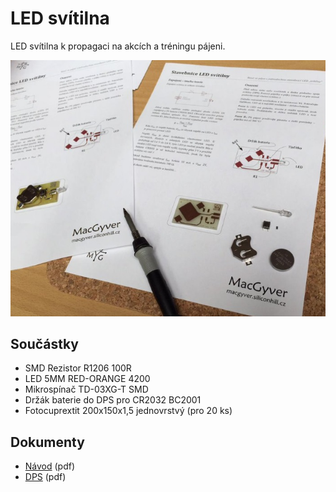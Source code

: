 # LED svítilna

LED svítilna k propagaci na akcích a tréningu pájeni.

<p align="center">
<a href="https://raw.githubusercontent.com/bastlirna/led-svitilna/master/photo/intro.jpg"><img src="https://raw.githubusercontent.com/bastlirna/led-svitilna/master/photo/intro_small.jpg" alt="LED Svítilna"></a>
</p>

## Součástky

* SMD Rezistor R1206 100R
* LED 5MM RED-ORANGE 4200
* Mikrospínač TD-03XG-T SMD
* Držák baterie do DPS pro CR2032 BC2001
* Fotocuprextit 200x150x1,5 jednovrstvý (pro 20 ks)

## Dokumenty

* [Návod](doc/led_svitilna_navod.pdf) (pdf)
* [DPS](pcb/led_svitilna_16pcs.pdf) (pdf)
